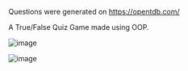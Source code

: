Questions were generated on https://opentdb.com/

A True/False Quiz Game made using OOP.

![image](https://github.com/kazooxd/Quiz_Game/assets/62511970/88c973d4-2ad7-49ca-9efc-5035dc27674e)

![image](https://github.com/kazooxd/Quiz_Game/assets/62511970/14e15f30-0675-4b2b-a841-278db006b2b0)
